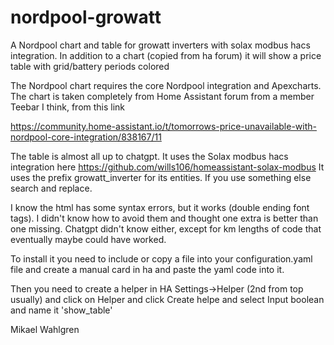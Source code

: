 # nordpool-growatt
A Nordpool chart and table for growatt inverters with solax modbus hacs integration.  In addition to a chart (copied from ha forum) it will show a price table with grid/battery periods colored 

The Nordpool chart requires the core Nordpool integration and Apexcharts. 
The chart is taken completely from Home Assistant forum from a member
Teebar I think, from this link

https://community.home-assistant.io/t/tomorrows-price-unavailable-with-nordpool-core-integration/838167/11

The table is almost all up to chatgpt. It uses the Solax modbus hacs integration
here https://github.com/wills106/homeassistant-solax-modbus
It uses the prefix growatt_inverter for its entities. If you use something else 
search and replace. 

I know the html has some syntax errors, but it works (double ending
font tags). I didn't know how to avoid them and thought one extra is
better than one missing. Chatgpt didn't know either, except for
km lengths of code that eventually maybe could have worked.

To install it you need to include or copy a file into your 
configuration.yaml file and create a manual card in ha and
paste the yaml code into it.

Then you need to create a helper in HA Settings->Helper (2nd from top usually)
and click on Helper and click Create helpe and select Input boolean and name it
'show_table'

Mikael Wahlgren
